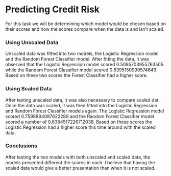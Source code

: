 # Predicting Credit Risk
For this task we will be determining which model would be chosen based on their scores and how the scores compare when the data is and isn’t scaled. 


### Using Unscaled Data
Unscaled data was fitted into two models, the Logistic Regression model and the Random Forest Classifier model. After fitting the data, it was observed that the Logistic Regression model scored 0.5095703955763505 while the Random Forest Classifier model scored 0.6395150999574649. Based on these two scores the Forest Classifier had a higher score.


### Using Scaled Data
After testing unscaled data, it was also necessary to compare scaled dat. Once the data was scaled, it was then fitted into the Logistic Regression and Random Forest Classifier models again. The Logistic Regression model scored 0.7598894087622289 and the Random Forest Classifier model scored a number of 0.6384517226712038. Based on these scores the Logistic Regression had a higher score this time around with the scaled data. 


### Conclusions
After testing the two models with both unscaled and scaled data, the models presented different the scores in each. I believe that having the scaled data would give a better presentation than when it is not scaled.  
